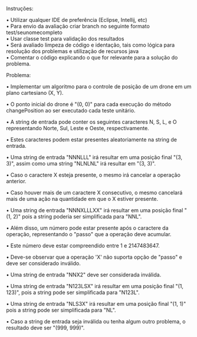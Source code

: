 Instruções:

•   	Utilizar qualquer IDE de preferência (Eclipse, Intellij, etc)   
•	    Para envio da avaliação criar branch no seguinte formato test/seunomecompleto  
•   	Usar classe test para validação dos resultados  
•   	Será avaliado limpeza de código e identação, tais como lógica para resolução dos problemas e utilização de recursos java               
•	    Comentar o código explicando o que for relevante para a solução do problema.

Problema:


•	Implementar um algoritmo para o controle de posição de um drone em um plano cartesiano (X, Y).

•	O ponto inicial do drone é "(0, 0)" para cada execução do método changePosition ao ser executado cada teste unitário.

•	A string de entrada pode conter os seguintes caracteres N, S, L, e O representando Norte, Sul, Leste e Oeste, respectivamente.

•	Estes caracteres podem estar presentes aleatoriamente na string de entrada.

•	Uma string de entrada "NNNLLL" irá resultar em uma posição final "(3, 3)", assim como uma string "NLNLNL" irá resultar em "(3, 3)".

•	Caso o caractere X esteja presente, o mesmo irá cancelar a operação anterior.

•	Caso houver mais de um caractere X consecutivo, o mesmo cancelará mais de uma ação na quantidade em que o X estiver presente.

•	Uma string de entrada "NNNXLLLXX" irá resultar em uma posição final "(1, 2)" pois a string poderia ser simplificada para "NNL".

•	Além disso, um número pode estar presente após o caractere da operação, representando o "passo" que a operação deve acumular.

•	Este número deve estar compreendido entre 1 e 2147483647.

•	Deve-se observar que a operação 'X' não suporta opção de "passo" e deve ser considerado inválido.

•	Uma string de entrada "NNX2" deve ser considerada inválida.

•	Uma string de entrada "N123LSX" irá resultar em uma posição final "(1, 123)", pois a string pode ser simplificada para "N123L".

•	Uma string de entrada "NLS3X" irá resultar em uma posição final "(1, 1)" pois a string pode ser simplificada para "NL".

•	Caso a string de entrada seja inválida ou tenha algum outro problema, o resultado deve ser "(999, 999)". 
